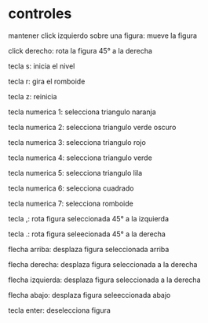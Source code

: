 # controles
mantener click izquierdo sobre una figura: mueve la figura

click derecho: rota la figura 45° a la derecha 

tecla s: inicia el nivel

tecla r: gira el romboide

tecla z: reinicia

tecla numerica 1: selecciona triangulo naranja

tecla numerica 2: selecciona triangulo verde oscuro

tecla numerica 3: selecciona triangulo rojo

tecla numerica 4: selecciona triangulo verde

tecla numerica 5: selecciona triangulo lila

tecla numerica 6: selecciona cuadrado

tecla numerica 7: selecciona romboide

tecla ,: rota figura seleccionada 45° a la izquierda

tecla .: rota figura seleecionada 45° a la derecha

flecha arriba: desplaza figura seleccionada arriba

flecha derecha: desplaza figura seleccionada a la derecha

flecha izquierda: desplaza figura seleccionada a la derecha 

flecha abajo: desplaza figura seleeccionada abajo 

tecla enter: deselecciona figura 
